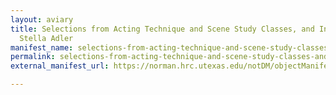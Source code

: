 ```yaml
---
layout: aviary
title: Selections from Acting Technique and Scene Study Classes, and Interview with
  Stella Adler
manifest_name: selections-from-acting-technique-and-scene-study-classes-and-interview-with-stella-adler
permalink: selections-from-acting-technique-and-scene-study-classes-and-interview-with-stella-adler
external_manifest_url: https://norman.hrc.utexas.edu/notDM/objectManifest/p15878coll78v3/15

---
```

<!-- Add an essay or interpretive material below this line,
using HTML or markdown.  Do not modify this file above this line -->
